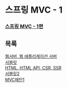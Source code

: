 # 스프링 MVC - 1
### [스프링 MVC - 1편](https://www.inflearn.com/course/%EC%8A%A4%ED%94%84%EB%A7%81-mvc-1/dashboard)

## 목록
[웹서버, 웹 애플리케이션 서버](webserver_was.md) <br>
[서블릿](servlet.md) <br>
[HTML, HTML API, CSR, SSR](etc.md) <br>
[서블릿2](servlet2.md) <br>
[MVC패턴1](mvc_basic1.md)